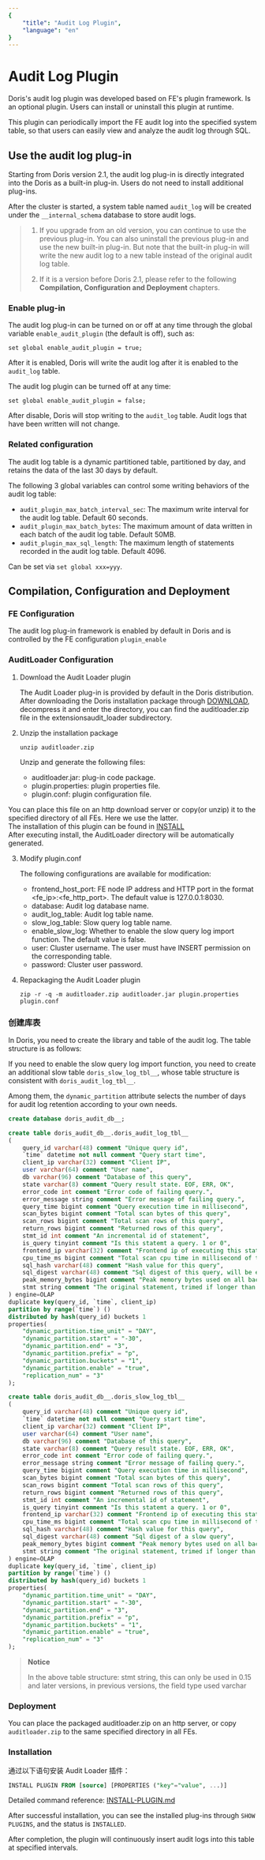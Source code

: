 ```yaml
---
{
    "title": "Audit Log Plugin",
    "language": "en"
}
---
```


<!-- 
Licensed to the Apache Software Foundation (ASF) under one
or more contributor license agreements.  See the NOTICE file
distributed with this work for additional information
regarding copyright ownership.  The ASF licenses this file
to you under the Apache License, Version 2.0 (the
"License"); you may not use this file except in compliance
with the License.  You may obtain a copy of the License at

  http://www.apache.org/licenses/LICENSE-2.0

Unless required by applicable law or agreed to in writing,
software distributed under the License is distributed on an
"AS IS" BASIS, WITHOUT WARRANTIES OR CONDITIONS OF ANY
KIND, either express or implied.  See the License for the
specific language governing permissions and limitations
under the License.
-->

# Audit Log Plugin

Doris's audit log plugin was developed based on FE's plugin framework. Is an optional plugin. Users can install or uninstall this plugin at runtime.

This plugin can periodically import the FE audit log into the specified system table, so that users can easily view and analyze the audit log through SQL.

## Use the audit log plug-in

Starting from Doris version 2.1, the audit log plug-in is directly integrated into the Doris as a built-in plug-in. Users do not need to install additional plug-ins.

After the cluster is started, a system table named `audit_log` will be created under the `__internal_schema` database to store audit logs.

> 1. If you upgrade from an old version, you can continue to use the previous plug-in. You can also uninstall the previous plug-in and use the new built-in plug-in. But note that the built-in plug-in will write the new audit log to a new table instead of the original audit log table.
>
> 2. If it is a version before Doris 2.1, please refer to the following **Compilation, Configuration and Deployment** chapters.

### Enable plug-in

The audit log plug-in can be turned on or off at any time through the global variable `enable_audit_plugin` (the default is off), such as:

`set global enable_audit_plugin = true;`

After it is enabled, Doris will write the audit log after it is enabled to the `audit_log` table.

The audit log plugin can be turned off at any time:

`set global enable_audit_plugin = false;`

After disable, Doris will stop writing to the `audit_log` table. Audit logs that have been written will not change.

### Related configuration

The audit log table is a dynamic partitioned table, partitioned by day, and retains the data of the last 30 days by default.

The following 3 global variables can control some writing behaviors of the audit log table:

- `audit_plugin_max_batch_interval_sec`: The maximum write interval for the audit log table. Default 60 seconds.
- `audit_plugin_max_batch_bytes`: The maximum amount of data written in each batch of the audit log table. Default 50MB.
- `audit_plugin_max_sql_length`: The maximum length of statements recorded in the audit log table. Default 4096.

Can be set via `set global xxx=yyy`.

## Compilation, Configuration and Deployment

### FE Configuration

The audit log plug-in framework is enabled by default in Doris and is controlled by the FE configuration `plugin_enable`

### AuditLoader Configuration

1. Download the Audit Loader plugin

   The Audit Loader plug-in is provided by default in the Doris distribution. After downloading the Doris installation package through [DOWNLOAD](https://doris.apache.org/download), decompress it and enter the directory, you can find the auditloader.zip file in the extensionsaudit_loader subdirectory.

2. Unzip the installation package

    ```shell
    unzip auditloader.zip
    ```

    Unzip and generate the following files:

    * auditloader.jar: plug-in code package.
    * plugin.properties: plugin properties file.
    * plugin.conf: plugin configuration file.

You can place this file on an http download server or copy(or unzip) it to the specified directory of all FEs. Here we use the latter.  
The installation of this plugin can be found in [INSTALL](../sql-manual/sql-reference/Database-Administration-Statements/INSTALL-PLUGIN.md)  
After executing install, the AuditLoader directory will be automatically generated.

3. Modify plugin.conf

   The following configurations are available for modification:

    * frontend_host_port: FE node IP address and HTTP port in the format <fe_ip>:<fe_http_port>. The default value is 127.0.0.1:8030.
    * database: Audit log database name.
    * audit_log_table: Audit log table name.
    * slow_log_table: Slow query log table name.
    * enable_slow_log: Whether to enable the slow query log import function. The default value is false.
    * user: Cluster username. The user must have INSERT permission on the corresponding table.
    * password: Cluster user password.

4. Repackaging the Audit Loader plugin

    ```shell
    zip -r -q -m auditloader.zip auditloader.jar plugin.properties plugin.conf
    ```

### 创建库表

In Doris, you need to create the library and table of the audit log. The table structure is as follows:

If you need to enable the slow query log import function, you need to create an additional slow table `doris_slow_log_tbl__`, whose table structure is consistent with `doris_audit_log_tbl__`.

Among them, the `dynamic_partition` attribute selects the number of days for audit log retention according to your own needs.

```sql
create database doris_audit_db__;

create table doris_audit_db__.doris_audit_log_tbl__
(
    query_id varchar(48) comment "Unique query id",
    `time` datetime not null comment "Query start time",
    client_ip varchar(32) comment "Client IP",
    user varchar(64) comment "User name",
    db varchar(96) comment "Database of this query",
    state varchar(8) comment "Query result state. EOF, ERR, OK",
    error_code int comment "Error code of failing query.",
    error_message string comment "Error message of failing query.",
    query_time bigint comment "Query execution time in millisecond",
    scan_bytes bigint comment "Total scan bytes of this query",
    scan_rows bigint comment "Total scan rows of this query",
    return_rows bigint comment "Returned rows of this query",
    stmt_id int comment "An incremental id of statement",
    is_query tinyint comment "Is this statemt a query. 1 or 0",
    frontend_ip varchar(32) comment "Frontend ip of executing this statement",
    cpu_time_ms bigint comment "Total scan cpu time in millisecond of this query",
    sql_hash varchar(48) comment "Hash value for this query",
    sql_digest varchar(48) comment "Sql digest of this query, will be empty if not a slow query",
    peak_memory_bytes bigint comment "Peak memory bytes used on all backends of this query",
    stmt string comment "The original statement, trimed if longer than 2G"
) engine=OLAP
duplicate key(query_id, `time`, client_ip)
partition by range(`time`) ()
distributed by hash(query_id) buckets 1
properties(
    "dynamic_partition.time_unit" = "DAY",
    "dynamic_partition.start" = "-30",
    "dynamic_partition.end" = "3",
    "dynamic_partition.prefix" = "p",
    "dynamic_partition.buckets" = "1",
    "dynamic_partition.enable" = "true",
    "replication_num" = "3"
);

create table doris_audit_db__.doris_slow_log_tbl__
(
    query_id varchar(48) comment "Unique query id",
    `time` datetime not null comment "Query start time",
    client_ip varchar(32) comment "Client IP",
    user varchar(64) comment "User name",
    db varchar(96) comment "Database of this query",
    state varchar(8) comment "Query result state. EOF, ERR, OK",
    error_code int comment "Error code of failing query.",
    error_message string comment "Error message of failing query.",
    query_time bigint comment "Query execution time in millisecond",
    scan_bytes bigint comment "Total scan bytes of this query",
    scan_rows bigint comment "Total scan rows of this query",
    return_rows bigint comment "Returned rows of this query",
    stmt_id int comment "An incremental id of statement",
    is_query tinyint comment "Is this statemt a query. 1 or 0",
    frontend_ip varchar(32) comment "Frontend ip of executing this statement",
    cpu_time_ms bigint comment "Total scan cpu time in millisecond of this query",
    sql_hash varchar(48) comment "Hash value for this query",
    sql_digest varchar(48) comment "Sql digest of a slow query",
    peak_memory_bytes bigint comment "Peak memory bytes used on all backends of this query",
    stmt string comment "The original statement, trimed if longer than 2G "
) engine=OLAP
duplicate key(query_id, `time`, client_ip)
partition by range(`time`) ()
distributed by hash(query_id) buckets 1
properties(
    "dynamic_partition.time_unit" = "DAY",
    "dynamic_partition.start" = "-30",
    "dynamic_partition.end" = "3",
    "dynamic_partition.prefix" = "p",
    "dynamic_partition.buckets" = "1",
    "dynamic_partition.enable" = "true",
    "replication_num" = "3"
);
```

>**Notice**
>
> In the above table structure: stmt string, this can only be used in 0.15 and later versions, in previous versions, the field type used varchar

### Deployment

You can place the packaged auditloader.zip on an http server, or copy `auditloader.zip` to the same specified directory in all FEs.

### Installation

通过以下语句安装 Audit Loader 插件：

```sql
INSTALL PLUGIN FROM [source] [PROPERTIES ("key"="value", ...)]
```

Detailed command reference: [INSTALL-PLUGIN.md](../sql-manual/sql-reference/Database-Administration-Statements/INSTALL-PLUGIN)

After successful installation, you can see the installed plug-ins through `SHOW PLUGINS`, and the status is `INSTALLED`.

After completion, the plugin will continuously insert audit logs into this table at specified intervals.
